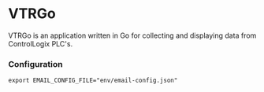 # VTRGo
VTRGo is an application written in Go for collecting and displaying data from ControlLogix PLC's.

### Configuration

` export EMAIL_CONFIG_FILE="env/email-config.json" `